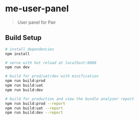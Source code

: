 # me-user-panel

> User panel for Pair

## Build Setup

``` bash
# install dependencies
npm install

# serve with hot reload at localhost:8080
npm run dev

# build for prod/uat/dev with minification
npm run build:prod
npm run build:uat
npm run build:dev

# build for production and view the bundle analyzer report
npm run build:prod --report
npm run build:uat --report
npm run build:dev --report
```
